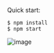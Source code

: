 Quick start:

```
$ npm install
$ npm start
````

![image](https://github.com/Lochipi/codeWar/assets/108942025/7b800c9d-09e9-489c-94b8-659d3d309bf2)

